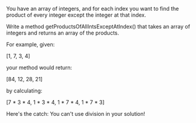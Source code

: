  You have an array of integers, and for each index you want to find the product of every integer except the integer at that index.

Write a method getProductsOfAllIntsExceptAtIndex() that takes an array of integers and returns an array of the products.

For example, given:

  [1, 7, 3, 4]

your method would return:

  [84, 12, 28, 21]

by calculating:

  [7 * 3 * 4,  1 * 3 * 4,  1 * 7 * 4,  1 * 7 * 3]

Here's the catch: You can't use division in your solution! 